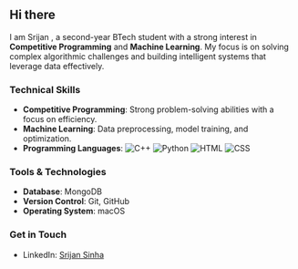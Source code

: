 ## Hi there

I am Srijan , a second-year BTech student with a strong interest in **Competitive Programming** and **Machine Learning**. My focus is on solving complex algorithmic challenges and building intelligent systems that leverage data effectively.

### Technical Skills
- **Competitive Programming**: Strong problem-solving abilities with a focus on efficiency.
- **Machine Learning**: Data preprocessing, model training, and optimization.
- **Programming Languages**: ![C++](https://img.shields.io/badge/C++-blue?style=for-the-badge&logo=c%2B%2B) ![Python](https://img.shields.io/badge/Python-yellow?style=for-the-badge&logo=python) ![HTML](https://img.shields.io/badge/HTML-orange?style=for-the-badge&logo=html5) ![CSS](https://img.shields.io/badge/CSS-blue?style=for-the-badge&logo=css3)

### Tools & Technologies
- **Database**: MongoDB
- **Version Control**: Git, GitHub
- **Operating System**: macOS

### Get in Touch
- LinkedIn: [Srijan Sinha](https://www.linkedin.com/in/srijan-sinha-6ab127290/)

